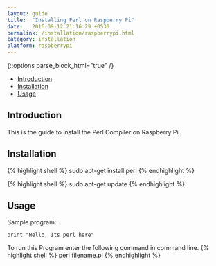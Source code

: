 ```yaml
---
layout: guide
title:  "Installing Perl on Raspberry Pi"
date:   2016-09-12 21:16:29 +0530
permalink: /installation/raspberrypi.html
category: installation
platform: raspberrypi
---
```


{::options parse_block_html="true" /}

* [Introduction](#introduction)
* [Installation](#installation)
* [Usage](#usage)

<section class="wrapper">

## Introduction

This is the guide to install the Perl Compiler on Raspberry Pi. 

## Installation



{% highlight shell %}
sudo apt-get install perl
{% endhighlight %}

{% highlight shell %}
sudo apt-get update
{% endhighlight %}

## Usage

Sample program:


```
print "Hello, Its perl here"
```

To run this Program enter the following command in command line.
{% highlight shell %}
perl filename.pl
{% endhighlight %}



</section>
